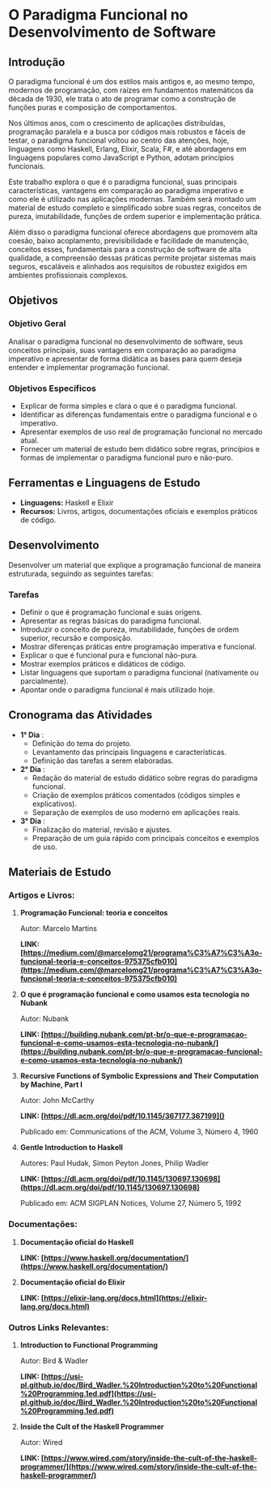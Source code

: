 # O Paradigma Funcional no Desenvolvimento de Software

## Introdução

O paradigma funcional é um dos estilos mais antigos e, ao mesmo tempo, modernos de programação, com raízes em fundamentos matemáticos da década de 1930, ele trata o ato de programar como a construção de funções puras e composição de comportamentos.

Nos últimos anos, com o crescimento de aplicações distribuídas, programação paralela e a busca por códigos mais robustos e fáceis de testar, o paradigma funcional voltou ao centro das atenções, hoje, linguagens como Haskell, Erlang, Elixir, Scala, F#, e até abordagens em linguagens populares como JavaScript e Python, adotam princípios funcionais.

Este trabalho explora o que é o paradigma funcional, suas principais características, vantagens em comparação ao paradigma imperativo e como ele é utilizado nas aplicações modernas. Também será montado um material de estudo completo e simplificado sobre suas regras, conceitos de pureza, imutabilidade, funções de ordem superior e implementação prática.

Além disso o paradigma funcional oferece abordagens que promovem alta coesão, baixo acoplamento, previsibilidade e facilidade de manutenção, conceitos esses, fundamentais para a construção de software de alta qualidade, a compreensão dessas práticas permite projetar sistemas mais seguros, escaláveis e alinhados aos requisitos de robustez exigidos em ambientes profissionais complexos.

## Objetivos

### Objetivo Geral

Analisar o paradigma funcional no desenvolvimento de software, seus conceitos principais, suas vantagens em comparação ao paradigma imperativo e apresentar de forma didática as bases para quem deseja entender e implementar programação funcional.

### Objetivos Específicos

* Explicar de forma simples e clara o que é o paradigma funcional.
* Identificar as diferenças fundamentais entre o paradigma funcional e o imperativo.
* Apresentar exemplos de uso real de programação funcional no mercado atual.
* Fornecer um material de estudo bem didático sobre regras, princípios e formas de implementar o paradigma funcional puro e não-puro.

## Ferramentas e Linguagens de Estudo

* **Linguagens:** Haskell e Elixir
* **Recursos:** Livros, artigos, documentações oficiais e exemplos práticos de código.

## Desenvolvimento

Desenvolver um material que explique a programação funcional de maneira estruturada, seguindo as seguintes tarefas:

### Tarefas

* Definir o que é programação funcional e suas origens.
* Apresentar as regras básicas do paradigma funcional.
* Introduzir o conceito de pureza, imutabilidade, funções de ordem superior, recursão e composição.
* Mostrar diferenças práticas entre programação imperativa e funcional.
* Explicar o que é funcional pura e funcional não-pura.
* Mostrar exemplos práticos e didáticos de código.
* Listar linguagens que suportam o paradigma funcional (nativamente ou parcialmente).
* Apontar onde o paradigma funcional é mais utilizado hoje.

## Cronograma das Atividades

* **1° Dia** :
  * Definição do tema do projeto.
  * Levantamento das principais linguagens e características.
  * Definição das tarefas a serem elaboradas.
* **2° Dia** :
  * Redação do material de estudo didático sobre regras do paradigma funcional.
  * Criação de exemplos práticos comentados (códigos simples e explicativos).
  * Separação de exemplos de uso moderno em aplicações reais.
* **3° Dia** :
  * Finalização do material, revisão e ajustes.
  * Preparação de um guia rápido com principais conceitos e exemplos de uso.

## Materiais de Estudo

### **Artigos e Livros:**

1. **Programação Funcional: teoria e conceitos**

   Autor: Marcelo Martins

   **LINK: [https://medium.com/@marcelomg21/programa%C3%A7%C3%A3o-funcional-teoria-e-conceitos-975375cfb010](https://medium.com/@marcelomg21/programa%C3%A7%C3%A3o-funcional-teoria-e-conceitos-975375cfb010)**
2. **O que é programação funcional e como usamos esta tecnologia no Nubank**

   Autor: Nubank

   **LINK: [https://building.nubank.com/pt-br/o-que-e-programacao-funcional-e-como-usamos-esta-tecnologia-no-nubank/](https://building.nubank.com/pt-br/o-que-e-programacao-funcional-e-como-usamos-esta-tecnologia-no-nubank/)**
3. **Recursive Functions of Symbolic Expressions and Their Computation by Machine, Part I**

   Autor: John McCarthy

   **LINK: [https://dl.acm.org/doi/pdf/10.1145/367177.367199]()**

   Publicado em: Communications of the ACM, Volume 3, Número 4, 1960
4. **Gentle Introduction to Haskell**

   Autores: Paul Hudak, Simon Peyton Jones, Philip Wadler

   **LINK: [https://dl.acm.org/doi/pdf/10.1145/130697.130698](https://dl.acm.org/doi/pdf/10.1145/130697.130698)**

   Publicado em: ACM SIGPLAN Notices, Volume 27, Número 5, 1992

### **Documentações:**

1. **Documentação oficial do Haskell**

   **LINK: [https://www.haskell.org/documentation/](https://www.haskell.org/documentation/)**
2. **Documentação oficial do Elixir**

   **LINK: [https://elixir-lang.org/docs.html](https://elixir-lang.org/docs.html)**

### **Outros Links Relevantes:**

1. **Introduction to Functional Programming**

   Autor: Bird & Wadler

   **LINK: [https://usi-pl.github.io/doc/Bird_Wadler.%20Introduction%20to%20Functional%20Programming.1ed.pdf](https://usi-pl.github.io/doc/Bird_Wadler.%20Introduction%20to%20Functional%20Programming.1ed.pdf)**
2. **Inside the Cult of the Haskell Programmer**

   Autor: Wired

   **LINK: [https://www.wired.com/story/inside-the-cult-of-the-haskell-programmer/](https://www.wired.com/story/inside-the-cult-of-the-haskell-programmer/)**
